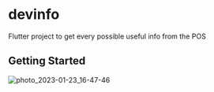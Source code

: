 # devinfo

Flutter project to get every possible useful info from the POS

## Getting Started
![photo_2023-01-23_16-47-46](https://user-images.githubusercontent.com/42842021/214069143-ccd4bb37-0cd9-4f6a-83d7-8c7e3ab65608.jpg)
